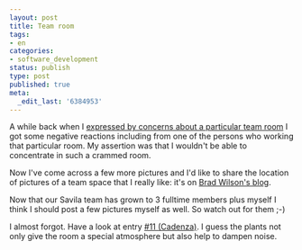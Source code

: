 ```yaml
---
layout: post
title: Team room
tags:
- en
categories:
- software_development
status: publish
type: post
published: true
meta:
  _edit_last: '6384953'
---
```

<p>A while back when I <a href="http://www.stephan-schwab.com/2007/11/24/1195930292349.html">expressed by concerns about a particular team room</a> I got some negative reactions including from one of the persons who working that particular room. My assertion was that I wouldn't be able to concentrate in such a crammed room.</p>

<p>Now I've come across a few more pictures and I'd like to share the location of pictures of a team space that I really like: it's on <a href="http://www.stephan-schwab.com/2007/11/24/1195930292349.html">Brad Wilson's blog</a>.</p>

<p>Now that our Savila team has grown to 3 fulltime members plus myself I think I should post a few pictures myself as well. So watch out for them ;-)</p>

<p>I almost forgot. Have a look at entry <a href="http://xp123.com/xplor/room-gallery/index.shtml">#11 (Cadenza)</a>. I guess the plants not only give the room a special atmosphere but also help to dampen noise.</p>
